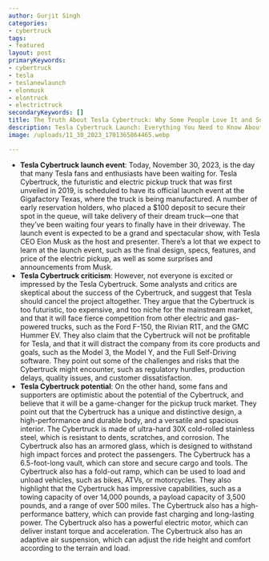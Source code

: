 ```yaml
---
author: Gurjit Singh
categories: 
- cybertruck
tags: 
- featured
layout: post
primaryKeywords: 
- cybertruck
- tesla
- teslanewlaunch
- elonmusk
- elontruck
- electrictruck
secondaryKeywords: []
title: The Truth About Tesla Cybertruck: Why Some People Love It and Some People Hate It
description: Tesla Cybertruck Launch: Everything You Need to Know About the Futuristic Electric Truck
image: /uploads/11_30_2023_1701365864465.webp

---
```

- **Tesla Cybertruck launch event**: Today, November 30, 2023, is the day that many Tesla fans and enthusiasts have been waiting for. Tesla Cybertruck, the futuristic and electric pickup truck that was first unveiled in 2019, is scheduled to have its official launch event at the Gigafactory Texas, where the truck is being manufactured. A number of early reservation holders, who placed a $100 deposit to secure their spot in the queue, will take delivery of their dream truck—one that they’ve been waiting four years to finally have in their driveway. The launch event is expected to be a grand and spectacular show, with Tesla CEO Elon Musk as the host and presenter. There’s a lot that we expect to learn at the launch event, such as the final design, specs, features, and price of the electric pickup, as well as some surprises and announcements from Musk.
- **Tesla Cybertruck criticism**: However, not everyone is excited or impressed by the Tesla Cybertruck. Some analysts and critics are skeptical about the success of the Cybertruck, and suggest that Tesla should cancel the project altogether. They argue that the Cybertruck is too futuristic, too expensive, and too niche for the mainstream market, and that it will face fierce competition from other electric and gas-powered trucks, such as the Ford F-150, the Rivian R1T, and the GMC Hummer EV. They also claim that the Cybertruck will not be profitable for Tesla, and that it will distract the company from its core products and goals, such as the Model 3, the Model Y, and the Full Self-Driving software. They point out some of the challenges and risks that the Cybertruck might encounter, such as regulatory hurdles, production delays, quality issues, and customer dissatisfaction.
- **Tesla Cybertruck potential**: On the other hand, some fans and supporters are optimistic about the potential of the Cybertruck, and believe that it will be a game-changer for the pickup truck market. They point out that the Cybertruck has a unique and distinctive design, a high-performance and durable body, and a versatile and spacious interior. The Cybertruck is made of ultra-hard 30X cold-rolled stainless steel, which is resistant to dents, scratches, and corrosion. The Cybertruck also has an armored glass, which is designed to withstand high impact forces and protect the passengers. The Cybertruck has a 6.5-foot-long vault, which can store and secure cargo and tools. The Cybertruck also has a fold-out ramp, which can be used to load and unload vehicles, such as bikes, ATVs, or motorcycles.
They also highlight that the Cybertruck has impressive capabilities, such as a towing capacity of over 14,000 pounds, a payload capacity of 3,500 pounds, and a range of over 500 miles. The Cybertruck also has a high-performance battery, which can provide fast charging and long-lasting power. The Cybertruck also has a powerful electric motor, which can deliver instant torque and acceleration. The Cybertruck also has an adaptive air suspension, which can adjust the ride height and comfort according to the terrain and load. 
